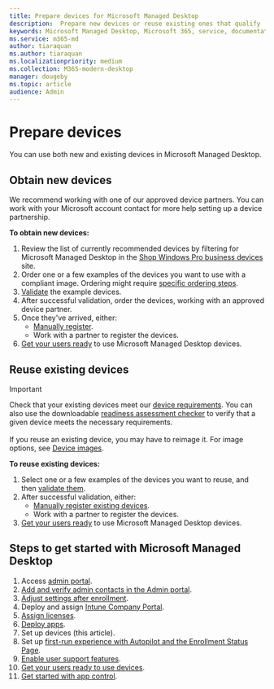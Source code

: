 ```yaml
---
title: Prepare devices for Microsoft Managed Desktop 
description:  Prepare new devices or reuse existing ones that qualify
keywords: Microsoft Managed Desktop, Microsoft 365, service, documentation
ms.service: m365-md
author: tiaraquan
ms.author: tiaraquan
ms.localizationpriority: medium
ms.collection: M365-modern-desktop
manager: dougeby
ms.topic: article
audience: Admin
---
```


# Prepare devices

You can use both new and existing devices in Microsoft Managed Desktop.

## Obtain new devices

We recommend working with one of our approved device partners. You can work with your Microsoft account contact for more help setting up a device partnership.

**To obtain new devices:**

1. Review the list of currently recommended devices by filtering for Microsoft Managed Desktop in the [Shop Windows Pro business devices](https://www.microsoft.com/windows/business/devices) site.
1. Order one or a few examples of the devices you want to use with a compliant image. Ordering might require [specific ordering steps](../service-description/device-images.md).
1. [Validate](validate-device.md) the example devices.
1. After successful validation, order the devices, working with an approved device partner.
1. Once they've arrived, either:
    - [Manually register](manual-registration.md).
    - Work with a partner to register the devices.
1. [Get your users ready](get-started-devices.md) to use Microsoft Managed Desktop devices.

## Reuse existing devices

> [!IMPORTANT]
>Check that your existing devices meet our [device requirements](../service-description/device-requirements.md). You can also use the downloadable [readiness assessment checker](../get-ready/readiness-assessment-downloadable.md) to verify that a given device meets the necessary requirements. <br><br>If you reuse an existing device, you may have to reimage it. For image options, see [Device images](../service-description/device-images.md).

**To reuse existing devices:**

1. Select one or a few examples of the devices you want to reuse, and then [validate them](validate-device.md).
1. After successful validation, either:
    - [Manually register existing devices](manual-registration-existing-devices.md).
    - Work with a partner to register the devices.
1. [Get your users ready](get-started-devices.md) to use Microsoft Managed Desktop devices.

## Steps to get started with Microsoft Managed Desktop

1. Access [admin portal](access-admin-portal.md).
1. [Add and verify admin contacts in the Admin portal](add-admin-contacts.md).
1. [Adjust settings after enrollment](conditional-access.md).
1. Deploy and assign [Intune Company Portal](company-portal.md).
1. [Assign licenses](assign-licenses.md).
1. [Deploy apps](deploy-apps.md).
1. Set up devices (this article).
1. Set up [first-run experience with Autopilot and the Enrollment Status Page](esp-first-run.md).
1. [Enable user support features](enable-support.md).
1. [Get your users ready to use devices](get-started-devices.md).
1. [Get started with app control](get-started-app-control.md).
